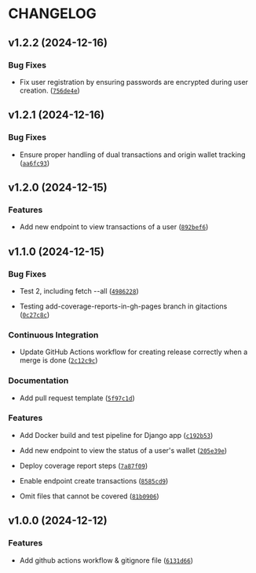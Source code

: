 # CHANGELOG


## v1.2.2 (2024-12-16)

### Bug Fixes

- Fix user registration by ensuring passwords are encrypted during user creation.
  ([`756de4e`](https://github.com/rubengonzlez17/wallet_service/commit/756de4e1846d29bccbafef0b83e19b839669b422))


## v1.2.1 (2024-12-16)

### Bug Fixes

- Ensure proper handling of dual transactions and origin wallet tracking
  ([`aa6fc93`](https://github.com/rubengonzlez17/wallet_service/commit/aa6fc936c20feaa7a582abfc54718c9e942aba58))


## v1.2.0 (2024-12-15)

### Features

- Add new endpoint to view transactions of a user
  ([`892bef6`](https://github.com/rubengonzlez17/wallet_service/commit/892bef6fa91b9bf6f736b70825e03e3599ddf2a6))


## v1.1.0 (2024-12-15)

### Bug Fixes

- Test 2, including fetch --all
  ([`4986228`](https://github.com/rubengonzlez17/wallet_service/commit/498622817848ee3f199c753081039d232e2d90fa))

- Testing add-coverage-reports-in-gh-pages branch in gitactions
  ([`0c27c8c`](https://github.com/rubengonzlez17/wallet_service/commit/0c27c8c0cae7166029f81592bf82026a8922e3e9))

### Continuous Integration

- Update GitHub Actions workflow for creating release correctly when a merge is done
  ([`2c12c9c`](https://github.com/rubengonzlez17/wallet_service/commit/2c12c9c34a634131f1e73cb319d08b84548f2f79))

### Documentation

- Add pull request template
  ([`5f97c1d`](https://github.com/rubengonzlez17/wallet_service/commit/5f97c1d87d2190e08f649438c016eaa052b77d69))

### Features

- Add Docker build and test pipeline for Django app
  ([`c192b53`](https://github.com/rubengonzlez17/wallet_service/commit/c192b5317307e070b25f704c11ad8f57ae3bd20a))

- Add new endpoint to view the status of a user's wallet
  ([`205e39e`](https://github.com/rubengonzlez17/wallet_service/commit/205e39ef29eb139363efcdf4e0f177dd713908e3))

- Deploy coverage report steps
  ([`7a87f09`](https://github.com/rubengonzlez17/wallet_service/commit/7a87f09118744d8fb62e3dd83d382acd81d5b395))

- Enable endpoint create transactions
  ([`8585cd9`](https://github.com/rubengonzlez17/wallet_service/commit/8585cd96092b28615f5c3f66554a2d2b4e00cd1b))

- Omit files that cannot be covered
  ([`81b0906`](https://github.com/rubengonzlez17/wallet_service/commit/81b0906d5148e49601df0387a4b6262b31dc96de))


## v1.0.0 (2024-12-12)

### Features

- Add github actions workflow & gitignore file
  ([`6131d66`](https://github.com/rubengonzlez17/wallet_service/commit/6131d667771c071d3024265a4b3548114498e903))
